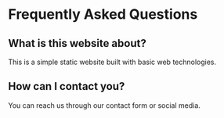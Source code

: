 # Frequently Asked Questions

## What is this website about?
This is a simple static website built with basic web technologies.

## How can I contact you?
You can reach us through our contact form or social media. 